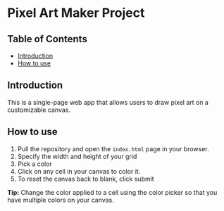 # Pixel Art Maker Project

## Table of Contents

- [Introduction](#introduction)
- [How to use](#how-to-use)

## Introduction

This is a single-page web app that allows users to draw pixel art on a customizable canvas.

## How to use

1. Pull the repository and open the `index.html` page in your browser.
2. Specify the width and height of your grid
3. Pick a color
4. Click on any cell in your canvas to color it.
5. To reset the canvas back to blank, click submit

**Tip:** Change the color applied to a cell using the color picker so that you have multiple colors on your canvas.

